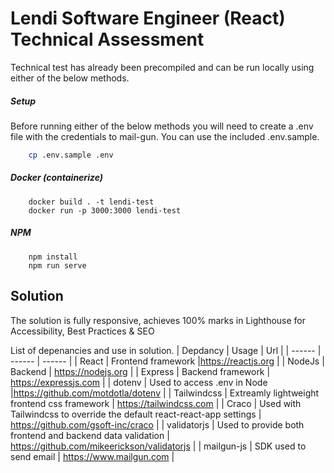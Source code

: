 # Lendi Software Engineer (React) Technical Assessment

Technical test has already been precompiled and can be run locally using either of the below methods. 

##### Setup
Before running either of the below methods you will need to create a .env file with the credentials to mail-gun. You can use the included .env.sample.
```sh
    cp .env.sample .env
```

##### Docker (containerize)
```ssh
    docker build . -t lendi-test
    docker run -p 3000:3000 lendi-test
```
   

##### NPM
```ssh
    npm install
    npm run serve
```

## Solution
The solution is fully responsive, achieves 100% marks in Lighthouse for Accessibility, Best Practices & SEO

List of depenancies and use in solution.
| Depdancy | Usage | Url |
| ------ | ------ | ------ |
| React | Frontend framework |https://reactjs.org |
| NodeJs | Backend | https://nodejs.org |
| Express | Backend framework | https://expressjs.com |
| dotenv | Used to access .env in Node |https://github.com/motdotla/dotenv |
| Tailwindcss | Extreamly lightweight frontend css framework | https://tailwindcss.com |
| Craco | Used with Tailwindcss to override the default react-react-app settings  | https://github.com/gsoft-inc/craco |
| validatorjs | Used to provide both frontend and backend data validation | https://github.com/mikeerickson/validatorjs |
| mailgun-js | SDK used to send email | https://www.mailgun.com |

